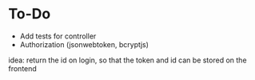 


# To-Do

- Add tests for controller
- Authorization  (jsonwebtoken, bcryptjs)


idea: 
return the id on login, so that the token and id can be stored on the frontend
